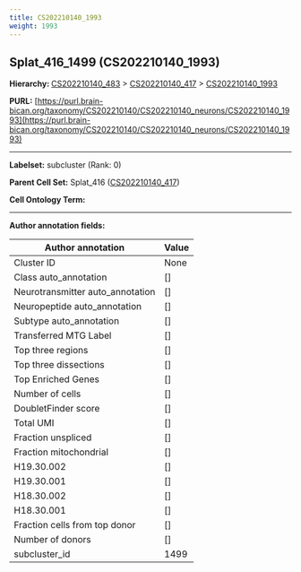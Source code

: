 ```yaml
---
title: CS202210140_1993
weight: 1993
---
```

## Splat_416_1499 (CS202210140_1993)
<b>Hierarchy: </b>
[CS202210140_483](../CS202210140_483) >
[CS202210140_417](../CS202210140_417) >
[CS202210140_1993](../CS202210140_1993)

**PURL:** [https://purl.brain-bican.org/taxonomy/CS202210140/CS202210140_neurons/CS202210140_1993](https://purl.brain-bican.org/taxonomy/CS202210140/CS202210140_neurons/CS202210140_1993)

---


**Labelset:** subcluster (Rank: 0)

**Parent Cell Set:** Splat_416 ([CS202210140_417](../CS202210140_417))



**Cell Ontology Term:** 

[MARKER GENES.]: #


---

[TRANSFERRED ANNOTATIONS.]: #


[AUTHOR ANNOTATION FIELDS.]: #


**Author annotation fields:**

| Author annotation | Value |
|-------------------|-------|
|Cluster ID|None|
|Class auto_annotation|[]|
|Neurotransmitter auto_annotation|[]|
|Neuropeptide auto_annotation|[]|
|Subtype auto_annotation|[]|
|Transferred MTG Label|[]|
|Top three regions|[]|
|Top three dissections|[]|
|Top Enriched Genes|[]|
|Number of cells|[]|
|DoubletFinder score|[]|
|Total UMI|[]|
|Fraction unspliced|[]|
|Fraction mitochondrial|[]|
|H19.30.002|[]|
|H19.30.001|[]|
|H18.30.002|[]|
|H18.30.001|[]|
|Fraction cells from top donor|[]|
|Number of donors|[]|
|subcluster_id|1499|
